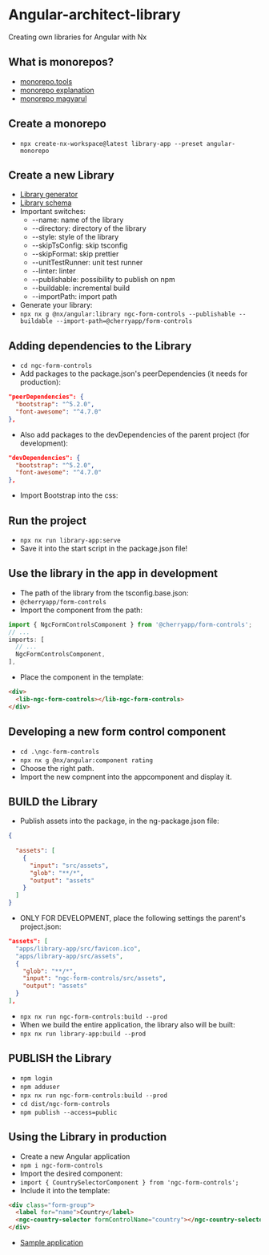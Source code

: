 # Angular-architect-library
Creating own libraries for Angular with Nx

## What is monorepos?
- [monorepo.tools](https://monorepo.tools/)
- [monorepo explanation](https://monorepo.tools/#what-is-a-monorepo)
- [monorepo magyarul](https://thecodingadventure.com/miert-monorepo/)

## Create a monorepo
- `npx create-nx-workspace@latest library-app --preset angular-monorepo`

## Create a new Library
- [Library generator](https://nx.dev/nx-api/angular/generators/library)
- [Library schema](https://github.com/nrwl/nx/blob/master/packages/angular/src/generators/library/schema.json)
- Important switches:
  - --name: name of the library
  - --directory: directory of the library
  - --style: style of the library
  - --skipTsConfig: skip tsconfig
  - --skipFormat: skip prettier
  - --unitTestRunner: unit test runner
  - --linter: linter
  - --publishable: possibility to publish on npm
  - --buildable: incremental build
  - --importPath: import path
- Generate your library:
- `npx nx g @nx/angular:library ngc-form-controls --publishable --buildable --import-path=@cherryapp/form-controls`

## Adding dependencies to the Library
- `cd ngc-form-controls`
- Add packages to the package.json's peerDependencies (it needs for production):
```json
"peerDependencies": {
  "bootstrap": "^5.2.0",
  "font-awesome": "^4.7.0"
},
```
- Also add packages to the devDependencies of the parent project (for development):
```json
"devDependencies": {
  "bootstrap": "^5.2.0",
  "font-awesome": "^4.7.0"
},
```
- Import Bootstrap into the css:

## Run the project
- `npx nx run library-app:serve`
- Save it into the start script in the package.json file!

## Use the library in the app in development
- The path of the library from the tsconfig.base.json:
- `@cherryapp/form-controls`
- Import the component from the path:
```typescript
import { NgcFormControlsComponent } from '@cherryapp/form-controls';
// ...
imports: [
  // ...
  NgcFormControlsComponent,
],
```
- Place the component in the template:
```html
<div>
  <lib-ngc-form-controls></lib-ngc-form-controls>
</div>
```

## Developing a new form control component
- `cd .\ngc-form-controls`
- `npx nx g @nx/angular:component rating`
- Choose the right path.
- Import the new compnent into the appcomponent and display it.

## BUILD the Library
- Publish assets into the package, in the ng-package.json file:
```json
{
  
  "assets": [
    {
      "input": "src/assets",
      "glob": "**/*",
      "output": "assets"
    }
  ]
}
```

- ONLY FOR DEVELOPMENT, place the following settings the parent's project.json:
```json
"assets": [
  "apps/library-app/src/favicon.ico",
  "apps/library-app/src/assets",
  {
    "glob": "**/*",
    "input": "ngc-form-controls/src/assets",
    "output": "assets"
  }
],
```

- `npx nx run ngc-form-controls:build --prod`
- When we build the entire application, the library also will be built:
- `npx nx run library-app:build --prod`

## PUBLISH the Library
- `npm login`
- `npm adduser`
- `npx nx run ngc-form-controls:build --prod`
- `cd dist/ngc-form-controls`
- `npm publish --access=public`

## Using the Library in production
- Create a new Angular application
- `npm i ngc-form-controls`
- Import the desired component:
- `import { CountrySelectorComponent } from 'ngc-form-controls';`
- Include it into the template:
```html
<div class="form-group">
  <label for="name">Country</label>
  <ngc-country-selector formControlName="country"></ngc-country-selector>
</div>
```
- [Sample application](./library-test/)
